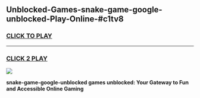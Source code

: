 
## Unblocked-Games-snake-game-google-unblocked-Play-Online-#c1tv8
<h3>
<a href="https://premium.freeplayer.one?title=snake-game-google-unblocked&ref=27F">CLICK TO PLAY</a></h3>
<hr>

<h3>
<a href="https://premium.freeplayer.one?title=snake-game-google-unblocked&ref=27F">CLICK 2 PLAY</a>
  
</h3>

<a href="https://premium.freeplayer.one?title=snake-game-google-unblocked&ref=27F"><img src="https://clearcache.store/games.png"></a>


**snake-game-google-unblocked games unblocked: Your Gateway to Fun and Accessible Online Gaming**
